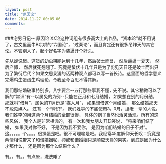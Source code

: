 ```yaml
---
layout: post
title: "原因论"
date: 2014-11-27 00:05:06 
comments:
---
```


###宅男日记-- 原因论
XX论这种词组有很多高大上的作品，“资本论”就不用说了，古文里面牛B哄哄的“六国论”，“过秦论”，而且肯定还有很多吊炸天的其它论。不管别人了，起个好名字为装逼开个好头。    

先从蝉说起。这货的幼虫期能达到十几年，然后破土而出， 然后逼逼一夏天， 然后产卵， 然后就死翘翘了。究竟是蛰伏十几年只是为了能见天日还是破土而出只为了繁衍后代？如果文思泉涌的话两种观点都可以写一首长诗。这里面的哲学意义完爆鸡生蛋蛋生鸡理论，令我至今百思不得其解。    

我们那结婚破事特别多，八字要合--五行那些事我不懂，先不说。其它稍微可以了解的“常识”有--以属兔的为例--只能在正月和七月结婚， 如果想在别的月份结， 那就叫“借月”，属兔的11月份是“媒人月”， 如果想借这个月结婚， 那么结婚那天不能见媒人。 还有一个“常识”， 我们姓李的不能使用3，9月。据老一辈的人说， 我们姓李的用这两个月结婚的全部很惨， 具体的例子当然也活灵活现。所有的这些风俗， 我个人是非常相信的， 有一次和我女朋友开玩笑说， “将来咱们结了婚， 如果我对你不好， 不是因为我不爱你， 是因为咱们结婚的日子不对”。 这。。。。。个。。。。很操蛋是吧。很不可理喻是吧。我经常45度解仰天长叹：究竟是两情相悦带来了和谐婚姻呢，抑或和谐婚姻只是顺应天意的果实。到底是因为什么才那什么， 还是因为那什么结果什么？    

有。。有。。有点晕，洗洗睡了


